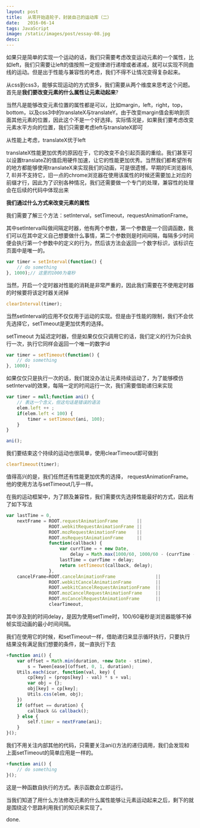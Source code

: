 ```yaml
---
layout: post
title:  从零开始造轮子，封装自己的运动库（二）
date:   2016-06-14
tags: JavaScript
image: /static/images/post/essay-08.jpg
desc:
---
```


如果只是简单的实现一个运动的话，我们只需要考虑改变运动元素的一个属性，比如left，我们只需要让left的值按照一定规律进行递增或者递减，就可以实现不同曲线的运动。但是出于性能与兼容性的考虑，我们不得不让情况变得复杂起来。

从css到css3，能够实现运动的方式很多，我们需要从两个维度来思考这个问题。首先是**我们要改变元素的什么属性让元素动起来**?

当然凡是能够改变元素位置的属性都是可以，比如margin，left，right，top，bottom，以及css3中的translateX与translateY。由于改变margin值会影响到页面其他元素的位置，因此这个不是一个好选择。实际情况是，如果我们要考虑改变元素水平方向的位置，我们只需要考虑left与translateX即可

从性能上考虑，translateX优于left

translateX性能更加优秀的原因在于，它的改变不会引起页面的重绘。我们甚至可以设置translateZ的值启用硬件加速，让它的性能更加优秀。当然我们都希望所有的地方都能够使用translateX来实现我们的动画，可是很遗憾，早期的IE浏览器(6, 7, 8)并不支持它，旧一点的chrome浏览器在使用该属性的时候还需要加上对应的前缀才行，因此为了识别各种情况，我们还需要做一个专门的处理，兼容性的处理会在后续的代码中体现出来

**我们通过什么方式来改变元素的属性**

我们需要了解三个方法：setInterval，setTimeout，requestAnimationFrame。

其中setInterval叫做间隔定时器，他有两个参数，第一个参数是一个回调函数，我们可以在其中定义自己想要做什么事情，第二个参数则是时间间隔，每隔多少时间便会执行第一个参数中的定义的行为，然后该方法会返回一个数字标识，该标识在页面中是唯一的。

```js
var timer = setInterval(function() {  
    // do something  
}, 1000);// 这里的1000为毫秒
```

当然，开启一个定时器对性能的消耗是非常严重的，因此我们需要在不使用定时器的时候要将该定时器关闭掉

```js
clearInterval(timer);
```

当然setInterval的应用不仅仅用于运动的实现。但是由于性能的限制，我们不会优先选择它，setTimeout是更加优秀的选择。

setTimeout 为延迟定时器，但是如果仅仅只调用它的话，我们定义的行为只会执行一次，执行它同样会返回一个唯一的数字id

```js
var timer = setTimeout(function() {  
    // do something  
}, 1000);
```

如果仅仅只是执行一次的话，我们就没办法让元素持续运动了，为了能够模仿setInterval的效果，每隔一定的时间运行一次，我们需要借助递归来实现

```js
var timer = null;function ani() {    
    // 表达一个含义，但这句话是错误的语法
    elem.left ++ ;      
    if(elem.left < 100) {  
        timer = setTimeout(ani, 100);  
    }  
}

ani();
```

我们要结束这个持续的运动也很简单，使用clearTimeout即可做到

```js
clearTimeout(timer);
```

值得高兴的是，我们任然还有性能更加优秀的选择， requestAnimationFrame。他的使用方法与setTimeout几乎一样。

在我的运动框架中，为了顾及兼容性，我们需要优先选择性能最好的方式，因此有了如下写法

```js
var lastTime = 0,
    nextFrame = ROOT.requestAnimationFrame       ||
                ROOT.webkitRequestAnimationFrame ||
                ROOT.mozRequestAnimationFrame    ||
                ROOT.msRequestAnimationFrame     ||
                function(callback) {
                    var currTime = + new Date,
                        delay = Math.max(1000/60, 1000/60 - (currTime - lastTime));
                    lastTime = currTime + delay;
                    return setTimeout(callback, delay);
                },
    cancelFrame=ROOT.cancelAnimationFrame               ||
                ROOT.webkitCancelAnimationFrame         ||
                ROOT.webkitCancelRequestAnimationFrame  ||
                ROOT.mozCancelRequestAnimationFrame     ||
                ROOT.msCancelRequestAnimationFrame      ||
                clearTimeout,
```

其中涉及到的时间delay，是因为使用setTime时，100/60毫秒是浏览器能够不掉帧实现动画的最小时间间隔。

我们在使用它的时候，和setTimeout一样，借助递归来显示循环执行，只要执行结果没有满足我们想要的条件，就一直执行下去

```js
+function ani() {
    var offset = Math.min(duration, +new Date - stime),
        s = Tween[ease](offset, 0, 1, duration);
    Utils.each(icur, function(val, key) {
        cp[key] = (props[key] - val) * s + val;
        var obj = {};
        obj[key] = cp[key];
        Utils.css(elem, obj);
    })
    if (offset == duration) {
        callback && callback();
    } else {
        self.timer = nextFrame(ani);
    }
}();
```

我们不用关注内部其他的代码，只需要关注ani()方法的递归调用，我们会发现和上面setTimeout的简单应用是一样的。

```js
+function ani() {   
    // do something
}();
```

这是一种函数自执行的方式。表示函数会立即运行。

当我们知道了用什么方法修改元素的什么属性能够让元素运动起来之后，剩下的就是围绕这个思路利用我们的知识来实现了。

done.
